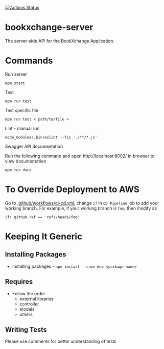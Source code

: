 [![Actions Status](https://github.com/shreyas-sriram/bookxchange-server/workflows/CI/CD/badge.svg)](https://github.com/shreyas-sriram/bookxchange-server/actions)

# bookxchange-server

The server-side API for the BookXchange Application.

# Commands

Run server

```
npm start
```

Test

```
npm run test
```

Test specific file

```
npm run test < path/to/file >
```

Lint - manual run

```
node_modules/.bin/eslint --fix './**/*.js'
```

Swagger API documentation

Run the following command and open http://localhost:8002/ in browser to view documentation
```
npm run docs
```

# To Override Deployment to AWS

Go to [.github/workflows/ci-cd.yml](https://github.com/shreyas-sriram/bookxchange-server/blob/signup/.github/workflows/ci-cd.yaml), change `if` in `CD Pipeline` job to add your working branch. For example, if your working branch is `foo`, then modify as

```
if: github.ref == 'refs/heads/foo'
```

# Keeping It Generic

## Installing Packages

- installing packages - `npm install --save-dev <package-name>`

## Requires

- Follow the order
  - external libraries
  - controller
  - models
  - others

## Writing Tests

Please use comments for better understanding of tests
